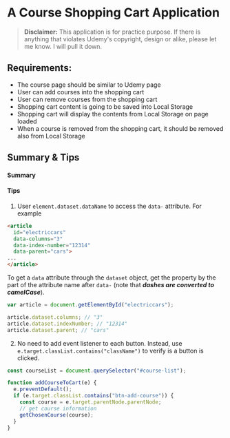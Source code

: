 # A Course Shopping Cart Application

> **Disclaimer:** This application is for practice purpose. If there is anything that violates Udemy's copyright, design or alike, please let me know. I will pull it down.

## Requirements:

- The course page should be similar to Udemy page
- User can add courses into the shopping cart
- User can remove courses from the shopping cart
- Shopping cart content is going to be saved into Local Storage
- Shopping cart will display the contents from Local Storage on page loaded
- When a course is removed from the shopping cart, it should be removed also from Local Storage

## Summary & Tips

#### Summary

#### Tips

1.  User `element.dataset.dataName` to access the `data-` attribute. For example

```html
<article
  id="electriccars"
  data-columns="3"
  data-index-number="12314"
  data-parent="cars">
...
</article>
```

To get a `data` attribute through the `dataset` object, get the property by the part of the attribute name after `data-` (note that **_dashes are converted to camelCase_**).

```js
var article = document.getElementById("electriccars");

article.dataset.columns; // "3"
article.dataset.indexNumber; // "12314"
article.dataset.parent; // "cars"
```

2.  No need to add event listener to each button. Instead, use `e.target.classList.contains("className")` to verify is a button is clicked.

```js
const courseList = document.querySelector("#course-list");

function addCourseToCart(e) {
  e.preventDefault();
  if (e.target.classList.contains("btn-add-course")) {
    const course = e.target.parentNode.parentNode;
    // get course information
    getChosenCourse(course);
  }
}
```
